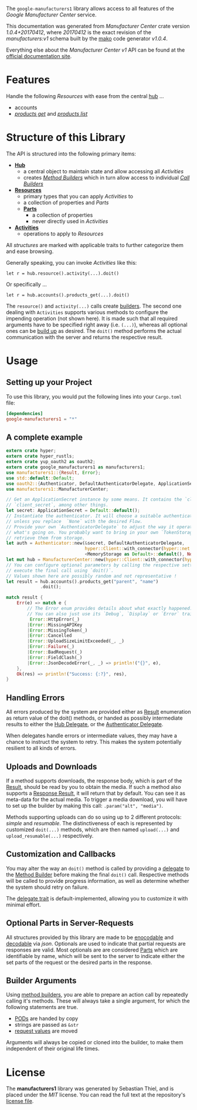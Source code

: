 <!---
DO NOT EDIT !
This file was generated automatically from 'src/mako/api/README.md.mako'
DO NOT EDIT !
-->
The `google-manufacturers1` library allows access to all features of the *Google Manufacturer Center* service.

This documentation was generated from *Manufacturer Center* crate version *1.0.4+20170412*, where *20170412* is the exact revision of the *manufacturers:v1* schema built by the [mako](http://www.makotemplates.org/) code generator *v1.0.4*.

Everything else about the *Manufacturer Center* *v1* API can be found at the
[official documentation site](https://developers.google.com/manufacturers/).
# Features

Handle the following *Resources* with ease from the central [hub](https://docs.rs/google-manufacturers1/1.0.4+20170412/google_manufacturers1/struct.ManufacturerCenter.html) ... 

* accounts
 * [*products get*](https://docs.rs/google-manufacturers1/1.0.4+20170412/google_manufacturers1/struct.AccountProductGetCall.html) and [*products list*](https://docs.rs/google-manufacturers1/1.0.4+20170412/google_manufacturers1/struct.AccountProductListCall.html)




# Structure of this Library

The API is structured into the following primary items:

* **[Hub](https://docs.rs/google-manufacturers1/1.0.4+20170412/google_manufacturers1/struct.ManufacturerCenter.html)**
    * a central object to maintain state and allow accessing all *Activities*
    * creates [*Method Builders*](https://docs.rs/google-manufacturers1/1.0.4+20170412/google_manufacturers1/trait.MethodsBuilder.html) which in turn
      allow access to individual [*Call Builders*](https://docs.rs/google-manufacturers1/1.0.4+20170412/google_manufacturers1/trait.CallBuilder.html)
* **[Resources](https://docs.rs/google-manufacturers1/1.0.4+20170412/google_manufacturers1/trait.Resource.html)**
    * primary types that you can apply *Activities* to
    * a collection of properties and *Parts*
    * **[Parts](https://docs.rs/google-manufacturers1/1.0.4+20170412/google_manufacturers1/trait.Part.html)**
        * a collection of properties
        * never directly used in *Activities*
* **[Activities](https://docs.rs/google-manufacturers1/1.0.4+20170412/google_manufacturers1/trait.CallBuilder.html)**
    * operations to apply to *Resources*

All *structures* are marked with applicable traits to further categorize them and ease browsing.

Generally speaking, you can invoke *Activities* like this:

```Rust,ignore
let r = hub.resource().activity(...).doit()
```

Or specifically ...

```ignore
let r = hub.accounts().products_get(...).doit()
```

The `resource()` and `activity(...)` calls create [builders][builder-pattern]. The second one dealing with `Activities` 
supports various methods to configure the impending operation (not shown here). It is made such that all required arguments have to be 
specified right away (i.e. `(...)`), whereas all optional ones can be [build up][builder-pattern] as desired.
The `doit()` method performs the actual communication with the server and returns the respective result.

# Usage

## Setting up your Project

To use this library, you would put the following lines into your `Cargo.toml` file:

```toml
[dependencies]
google-manufacturers1 = "*"
```

## A complete example

```Rust
extern crate hyper;
extern crate hyper_rustls;
extern crate yup_oauth2 as oauth2;
extern crate google_manufacturers1 as manufacturers1;
use manufacturers1::{Result, Error};
use std::default::Default;
use oauth2::{Authenticator, DefaultAuthenticatorDelegate, ApplicationSecret, MemoryStorage};
use manufacturers1::ManufacturerCenter;

// Get an ApplicationSecret instance by some means. It contains the `client_id` and 
// `client_secret`, among other things.
let secret: ApplicationSecret = Default::default();
// Instantiate the authenticator. It will choose a suitable authentication flow for you, 
// unless you replace  `None` with the desired Flow.
// Provide your own `AuthenticatorDelegate` to adjust the way it operates and get feedback about 
// what's going on. You probably want to bring in your own `TokenStorage` to persist tokens and
// retrieve them from storage.
let auth = Authenticator::new(&secret, DefaultAuthenticatorDelegate,
                              hyper::Client::with_connector(hyper::net::HttpsConnector::new(hyper_rustls::TlsClient::new())),
                              <MemoryStorage as Default>::default(), None);
let mut hub = ManufacturerCenter::new(hyper::Client::with_connector(hyper::net::HttpsConnector::new(hyper_rustls::TlsClient::new())), auth);
// You can configure optional parameters by calling the respective setters at will, and
// execute the final call using `doit()`.
// Values shown here are possibly random and not representative !
let result = hub.accounts().products_get("parent", "name")
             .doit();

match result {
    Err(e) => match e {
        // The Error enum provides details about what exactly happened.
        // You can also just use its `Debug`, `Display` or `Error` traits
         Error::HttpError(_)
        |Error::MissingAPIKey
        |Error::MissingToken(_)
        |Error::Cancelled
        |Error::UploadSizeLimitExceeded(_, _)
        |Error::Failure(_)
        |Error::BadRequest(_)
        |Error::FieldClash(_)
        |Error::JsonDecodeError(_, _) => println!("{}", e),
    },
    Ok(res) => println!("Success: {:?}", res),
}

```
## Handling Errors

All errors produced by the system are provided either as [Result](https://docs.rs/google-manufacturers1/1.0.4+20170412/google_manufacturers1/enum.Result.html) enumeration as return value of 
the doit() methods, or handed as possibly intermediate results to either the 
[Hub Delegate](https://docs.rs/google-manufacturers1/1.0.4+20170412/google_manufacturers1/trait.Delegate.html), or the [Authenticator Delegate](https://docs.rs/yup-oauth2/*/yup_oauth2/trait.AuthenticatorDelegate.html).

When delegates handle errors or intermediate values, they may have a chance to instruct the system to retry. This 
makes the system potentially resilient to all kinds of errors.

## Uploads and Downloads
If a method supports downloads, the response body, which is part of the [Result](https://docs.rs/google-manufacturers1/1.0.4+20170412/google_manufacturers1/enum.Result.html), should be
read by you to obtain the media.
If such a method also supports a [Response Result](https://docs.rs/google-manufacturers1/1.0.4+20170412/google_manufacturers1/trait.ResponseResult.html), it will return that by default.
You can see it as meta-data for the actual media. To trigger a media download, you will have to set up the builder by making
this call: `.param("alt", "media")`.

Methods supporting uploads can do so using up to 2 different protocols: 
*simple* and *resumable*. The distinctiveness of each is represented by customized 
`doit(...)` methods, which are then named `upload(...)` and `upload_resumable(...)` respectively.

## Customization and Callbacks

You may alter the way an `doit()` method is called by providing a [delegate](https://docs.rs/google-manufacturers1/1.0.4+20170412/google_manufacturers1/trait.Delegate.html) to the 
[Method Builder](https://docs.rs/google-manufacturers1/1.0.4+20170412/google_manufacturers1/trait.CallBuilder.html) before making the final `doit()` call. 
Respective methods will be called to provide progress information, as well as determine whether the system should 
retry on failure.

The [delegate trait](https://docs.rs/google-manufacturers1/1.0.4+20170412/google_manufacturers1/trait.Delegate.html) is default-implemented, allowing you to customize it with minimal effort.

## Optional Parts in Server-Requests

All structures provided by this library are made to be [enocodable](https://docs.rs/google-manufacturers1/1.0.4+20170412/google_manufacturers1/trait.RequestValue.html) and 
[decodable](https://docs.rs/google-manufacturers1/1.0.4+20170412/google_manufacturers1/trait.ResponseResult.html) via *json*. Optionals are used to indicate that partial requests are responses 
are valid.
Most optionals are are considered [Parts](https://docs.rs/google-manufacturers1/1.0.4+20170412/google_manufacturers1/trait.Part.html) which are identifiable by name, which will be sent to 
the server to indicate either the set parts of the request or the desired parts in the response.

## Builder Arguments

Using [method builders](https://docs.rs/google-manufacturers1/1.0.4+20170412/google_manufacturers1/trait.CallBuilder.html), you are able to prepare an action call by repeatedly calling it's methods.
These will always take a single argument, for which the following statements are true.

* [PODs][wiki-pod] are handed by copy
* strings are passed as `&str`
* [request values](https://docs.rs/google-manufacturers1/1.0.4+20170412/google_manufacturers1/trait.RequestValue.html) are moved

Arguments will always be copied or cloned into the builder, to make them independent of their original life times.

[wiki-pod]: http://en.wikipedia.org/wiki/Plain_old_data_structure
[builder-pattern]: http://en.wikipedia.org/wiki/Builder_pattern
[google-go-api]: https://github.com/google/google-api-go-client

# License
The **manufacturers1** library was generated by Sebastian Thiel, and is placed 
under the *MIT* license.
You can read the full text at the repository's [license file][repo-license].

[repo-license]: https://github.com/Byron/google-apis-rsblob/master/LICENSE.md
